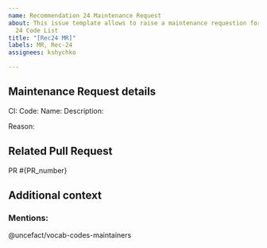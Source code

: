 ```yaml
---
name: Recommendation 24 Maintenance Request
about: This issue template allows to raise a maintenance requestion for Recommendation
  24 Code List
title: "[Rec24 MR]"
labels: MR, Rec-24
assignees: kshychko

---
```

## Maintenance Request details
<!-- Please describe the details of the maintenance request you are raising including the reason -->
CI:
Code: 
Name:
Description:


Reason:

## Related Pull Request
<!-- Add a reference to a corresponding Pull Request -->
PR #{PR_number}

## Additional context
<!-- Add any other context or screenshots about the feature request here -->

### Mentions:
<!--- Keep maintainers team mentioned and add more mentions if needed -->

@uncefact/vocab-codes-maintainers
